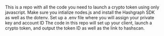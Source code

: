 This is a repo with all the code you need to launch a crypto token using only javascript. Make sure you intialize nodes.js and install the Hashgraph SDK as well as the dotenv.
Set up a .env file where you will assign your private key and account ID
The code in this repo will set up your client, launch a crypto token, and output the token ID as well as the link to hashscan.


